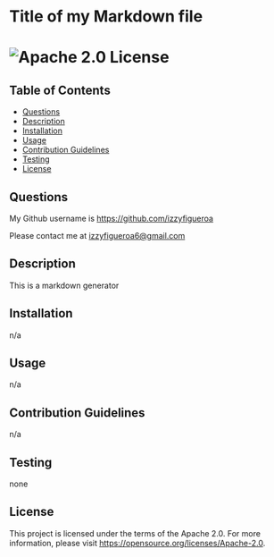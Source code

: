 
  # Title of my Markdown file
  # ![Apache 2.0 License](https://img.shields.io/badge/License-Apache%202.0-green.svg)

  ## Table of Contents
  - [Questions](#questions)
  - [Description](#description)
  - [Installation](#installation)
  - [Usage](#usage)
  - [Contribution Guidelines](#contribution-guidelines)
  - [Testing](#testing)
  - [License](#license)

  ## Questions
 My Github username is https://github.com/izzyfigueroa
  
 Please contact me at izzyfigueroa6@gmail.com

  ## Description
 This is a markdown generator

  ## Installation
 n/a
  ## Usage
 n/a

  ## Contribution Guidelines
 n/a
  ## Testing
 none

  ## License
This project is licensed under the terms of the Apache 2.0. For more information, please visit https://opensource.org/licenses/Apache-2.0.


